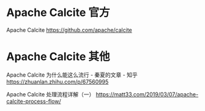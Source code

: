 
# Apache Calcite 官方

Apache Calcite https://github.com/apache/calcite

# Apache Calcite 其他

Apache Calcite 为什么能这么流行 - 秦夏的文章 - 知乎 https://zhuanlan.zhihu.com/p/67560995

Apache Calcite 处理流程详解（一） https://matt33.com/2019/03/07/apache-calcite-process-flow/
